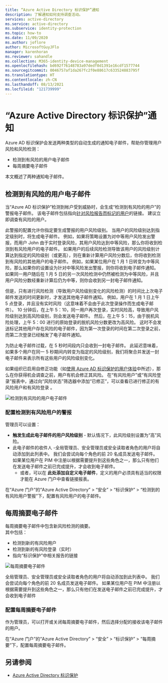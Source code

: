 ```yaml
---
title: “Azure Active Directory 标识保护”通知
description: 了解通知如何支持调查活动。
services: active-directory
ms.service: active-directory
ms.subservice: identity-protection
ms.topic: how-to
ms.date: 11/09/2020
ms.author: joflore
author: MicrosoftGuyJFlo
manager: karenhoran
ms.reviewer: sahandle
ms.collection: M365-identity-device-management
ms.openlocfilehash: bd692f76148783a97dedf0d1391e16cdf1577744
ms.sourcegitcommit: 0046757af1da267fc2f0e88617c633524883795f
ms.translationtype: HT
ms.contentlocale: zh-CN
ms.lasthandoff: 08/13/2021
ms.locfileid: "121739999"
---
```

# <a name="azure-active-directory-identity-protection-notifications"></a>“Azure Active Directory 标识保护”通知

Azure AD 标识保护会发送两种类型的自动生成的通知电子邮件，帮助你管理用户风险和风险检测：

- 检测到有风险的用户电子邮件
- 每周摘要电子邮件

本文概述了两种通知电子邮件。

## <a name="users-at-risk-detected-email"></a>检测到有风险的用户电子邮件

当“Azure AD 标识保护”检测到帐户受到威胁时，会生成“检测到有风险的用户”的警报电子邮件。 该电子邮件包括指向[针对风险报告而标记的用户](./overview-identity-protection.md)的链接。 建议立即调查有风险的用户。

此警报的配置允许你指定要生成警报的用户风险级别。 当用户的风险级别达到指定级别时，将生成电子邮件。 例如，如果将策略设置为对中等用户风险发出警报，而用户 John 由于实时登录风险，其用户风险达到中等风险，那么你将收到检测到有风险用户的电子邮件。 如果用户的后续风险检测导致该用户的风险级别计算达到指定的风险级别（或更高），则在重新计算用户风险分数后，你将收到检测到有风险的其他用户的电子邮件。 例如，如果某位用户在 1 月 1 日转变为中等风险，那么如果你的设置设为针对中等风险发出警报，则你将收到电子邮件通知。 如果同一用户随后在 1 月 5 日的另一次风险检测中仍然被检测为中等风险，并且用户风险分数经重新计算后仍为中等，则你会收到另一封电子邮件通知。 

但是，只有进行风险检测（导致用户风险级别变化的风险检测）的时间比上次电子邮件发送的时间更新时，才发送其他电子邮件通知。 例如，用户在 1 月 1 日上午 5 点登录，并且没有实时风险（这意味着不会由于此次登录操作而生成电子邮件）。 10 分钟后，在上午 5：10，同一用户再次登录，实时风险高，导致用户风险级别达到高风险级别，则会发送电子邮件。 然后，在上午 5：15，由于脱机风险处理，上午 5：00 进行的原始登录的脱机风险分数更改为高风险。 这时不会发送标记其他用户存在风险的电子邮件，因为第一次登录的时间在第二次登录之前，而第二次登录已经触发了电子邮件通知。

为防止电子邮件过载，在 5 秒时间段内只会收到一封电子邮件。 此延迟意味着，如果多个用户在同一 5 秒期间内转变为指定的风险级别，我们将聚合并发送一封电子邮件来表示所有这些用户的风险级别变化。

如果组织已启用自修正功能（如[使用 Azure AD 标识保护的用户体验](concept-identity-protection-user-experience.md)中所述），那么在你获得机会调查之前，用户有机会修正其风险。 在“有风险用户”或“有风险登录”报表中，通过向“风险状态”筛选器中添加“已修正”，可以查看已进行修正的有风险用户和有风险登录  。

![检测到有风险的用户电子邮件](./media/howto-identity-protection-configure-notifications/01.png)

### <a name="configure-users-at-risk-detected-alerts"></a>配置检测到有风险用户的警报

管理员可以设置：

- **触发生成此电子邮件的用户风险级别** - 默认情况下，此风险级别设置为“高”风险。
- 此电子邮件的收件人 -全局管理员、安全管理员或安全读取者角色的用户将自动添加到此列表中。 我们会尝试向每个角色的前 20 名成员发送电子邮件。 如果某位用户在 PIM 中注册以根据需要提升到这些角色之一，那么只有他们在发送电子邮件之前已完成提升，才会收到电子邮件。
   - 或者，可以在 **此处添加自定义电子邮件**，定义的用户必须具有适当的权限才能在 Azure 门户中查看链接报表。

在“Azure 门户”的“Azure Active Directory” > “安全” > “标识保护” > “检测到的有风险用户警报”下，配置有风险用户的电子邮件。

## <a name="weekly-digest-email"></a>每周摘要电子邮件

每周摘要电子邮件中包含新风险检测的摘要。  
其中包括：

- 检测到新的有风险用户
- 检测到新的有风险登录（实时）
- 指向“标识保护”中相关报告的链接

![每周摘要电子邮件](./media/howto-identity-protection-configure-notifications/weekly-digest-email.png)

全局管理员、安全管理员或安全读取者角色的用户将自动添加到此列表中。 我们会尝试向每个角色的前 20 名成员发送电子邮件。 如果某位用户在 PIM 中注册以根据需要提升到这些角色之一，那么只有他们在发送电子邮件之前已完成提升，才会收到电子邮件

### <a name="configure-weekly-digest-email"></a>配置每周摘要电子邮件

作为管理员，可以打开或关闭每周摘要电子邮件，然后选择分配的接收该电子邮件的用户。

在“Azure 门户”的“Azure Active Directory” > “安全” > “标识保护” > “每周摘要”下，配置每周摘要电子邮件。

## <a name="see-also"></a>另请参阅

- [Azure Active Directory 标识保护](./overview-identity-protection.md)
